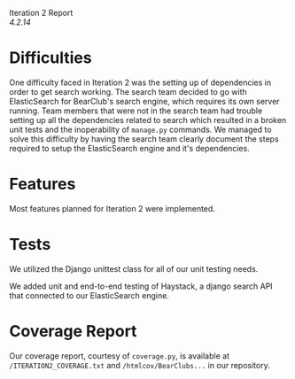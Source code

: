 Iteration 2 Report  
*4.2.14*  

# Difficulties
One difficulty faced in Iteration 2 was the setting up of dependencies in order to get search working. The search team decided to go with ElasticSearch for BearClub's search engine, which requires its own server running. Team members that were not in the search team had trouble setting up all the dependencies related to search which resulted in a broken unit tests and the inoperability of `manage.py` commands. We managed to solve this difficulty by having the search team clearly document the steps required to setup the ElasticSearch engine and it's dependencies.

# Features
Most features planned for Iteration 2 were implemented.

# Tests
We utilized the Django unittest class for all of our unit testing needs. 

We added unit and end-to-end testing of Haystack, a django search API that connected to our ElasticSearch engine.

# Coverage Report

Our coverage report, courtesy of `coverage.py`, is available at `/ITERATION2_COVERAGE.txt` and `/htmlcov/BearClubs...` in our repository.
